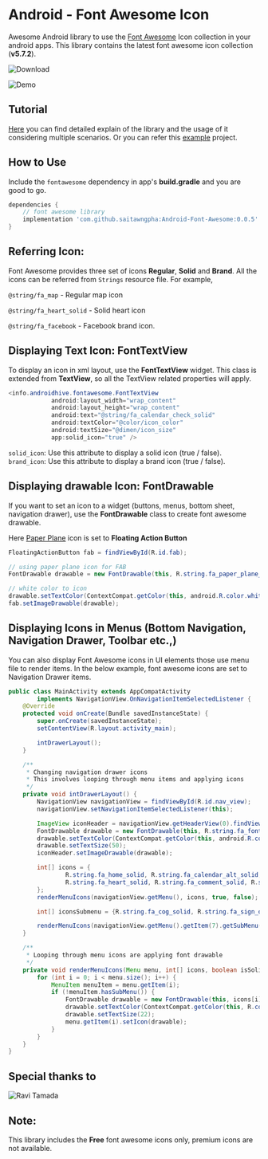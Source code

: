 Android - Font Awesome Icon
===================
Awesome Android library to use the [Font Awesome](https://fontawesome.com/icons) Icon collection in your android apps. This library contains the latest font awesome icon collection (**v5.7.2**).

![Download](https://api.bintray.com/packages/androidhive-info/maven/fontawesome/images/download.svg)

![Demo](https://www.androidhive.info/wp-content/uploads/2019/03/android-font-awesome-icon-library.png)

Tutorial
-------------
[Here](https://www.androidhive.info/2019/03/how-to-use-font-awesome-icons-in-android/) you can find detailed explain of the library and the usage of it considering multiple scenarios. Or you can refer this [example](https://github.com/ravi8x/Android-Font-Awesome/tree/master/example) project.

How to Use
-------------
Include the `fontawesome` dependency in app's **build.gradle** and you are good to go.
```gradle
dependencies {
    // font awesome library
    implementation 'com.github.saitawngpha:Android-Font-Awesome:0.0.5'
}
```

Referring Icon:
-----
Font Awesome provides three set of icons **Regular**, **Solid** and **Brand**. All the icons can be referred from `Strings` resource file. For example,

`@string/fa_map` - Regular map icon

`@string/fa_heart_solid` - Solid heart icon

`@string/fa_facebook` - Facebook brand icon.

Displaying Text Icon: FontTextView
----
To display an icon in xml layout, use the **FontTextView** widget. This class is extended from **TextView**, so all the TextView related properties will apply.
```java
<info.androidhive.fontawesome.FontTextView
            android:layout_width="wrap_content"
            android:layout_height="wrap_content"
            android:text="@string/fa_calendar_check_solid"
            android:textColor="@color/icon_color"
            android:textSize="@dimen/icon_size"
            app:solid_icon="true" />
```

`solid_icon`: Use this attribute to display a solid icon (true / false).
`brand_icon`: Use this attribute to display a brand icon (true / false).

Displaying drawable Icon: FontDrawable
----
If you want to set an icon to a widget (buttons, menus, bottom sheet, navigation drawer), use the **FontDrawable** class to create font awesome drawable.

Here [Paper Plane](https://fontawesome.com/icons/paper-plane?style=solid) icon is set to **Floating Action Button**
```java
FloatingActionButton fab = findViewById(R.id.fab);

// using paper plane icon for FAB
FontDrawable drawable = new FontDrawable(this, R.string.fa_paper_plane_solid, true, false);

// white color to icon
drawable.setTextColor(ContextCompat.getColor(this, android.R.color.white));
fab.setImageDrawable(drawable);
```

Displaying Icons in Menus (Bottom Navigation, Navigation Drawer, Toolbar etc.,)
----
You can also display Font Awesome icons in UI elements those use menu file to render items. In the below example, font awesome icons are set to Navigation Drawer items.
```java
public class MainActivity extends AppCompatActivity
        implements NavigationView.OnNavigationItemSelectedListener {
    @Override
    protected void onCreate(Bundle savedInstanceState) {
        super.onCreate(savedInstanceState);
        setContentView(R.layout.activity_main);

        intDrawerLayout();
    }

    /**
     * Changing navigation drawer icons
     * This involves looping through menu items and applying icons
     */
    private void intDrawerLayout() {
        NavigationView navigationView = findViewById(R.id.nav_view);
        navigationView.setNavigationItemSelectedListener(this);

        ImageView iconHeader = navigationView.getHeaderView(0).findViewById(R.id.nav_header_icon);
        FontDrawable drawable = new FontDrawable(this, R.string.fa_font_awesome, false, true);
        drawable.setTextColor(ContextCompat.getColor(this, android.R.color.white));
        drawable.setTextSize(50);
        iconHeader.setImageDrawable(drawable);

        int[] icons = {
                R.string.fa_home_solid, R.string.fa_calendar_alt_solid, R.string.fa_user_solid,
                R.string.fa_heart_solid, R.string.fa_comment_solid, R.string.fa_dollar_sign_solid, R.string.fa_gift_solid
        };
        renderMenuIcons(navigationView.getMenu(), icons, true, false);

        int[] iconsSubmenu = {R.string.fa_cog_solid, R.string.fa_sign_out_alt_solid};

        renderMenuIcons(navigationView.getMenu().getItem(7).getSubMenu(), iconsSubmenu, true, false);
    }

    /**
     * Looping through menu icons are applying font drawable
     */
    private void renderMenuIcons(Menu menu, int[] icons, boolean isSolid, boolean isBrand) {
        for (int i = 0; i < menu.size(); i++) {
            MenuItem menuItem = menu.getItem(i);
            if (!menuItem.hasSubMenu()) {
                FontDrawable drawable = new FontDrawable(this, icons[i], isSolid, isBrand);
                drawable.setTextColor(ContextCompat.getColor(this, R.color.icon_nav_drawer));
                drawable.setTextSize(22);
                menu.getItem(i).setIcon(drawable);
            }
        }
    }
}
```

## Special thanks to
![Ravi Tamada](https://github.com/ravi8x/Android-Font-Awesome)

Note:
-----
This library includes the **Free** font awesome icons only, premium icons are not available.
